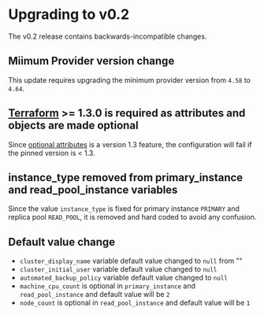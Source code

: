 # Upgrading to v0.2

The v0.2 release contains backwards-incompatible changes.

## Miimum Provider version change
This update requires upgrading the minimum provider version from `4.58` to `4.64`.

## [Terraform](https://www.terraform.io/downloads.html) >= 1.3.0 is required as attributes and objects are made optional
Since [optional attributes](https://developer.hashicorp.com/terraform/language/expressions/type-constraints#optional-object-type-attributes) is a version 1.3 feature, the configuration will fail if the pinned version is < 1.3.


## instance_type removed from primary_instance and read_pool_instance variables
Since the value `instance_type` is fixed for primary instance `PRIMARY` and replica pool `READ_POOL`, it is removed and hard coded to avoid any confusion.


## Default value change

- `cluster_display_name` variable default value changed to `null` from ""
- `cluster_initial_user` variable default value changed to `null`
- `automated_backup_policy` variable default value changed to `null`
- `machine_cpu_count` is optional in `primary_instance` and `read_pool_instance` and default value will be `2`
- `node_count` is optional in `read_pool_instance` and default value will be `1`
